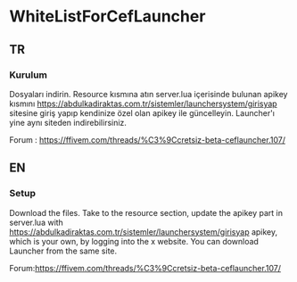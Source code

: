 # WhiteListForCefLauncher

## TR
### Kurulum
Dosyaları indirin. Resource kısmına atın server.lua içerisinde bulunan apikey kısmını https://abdulkadiraktas.com.tr/sistemler/launchersystem/girisyap sitesine giriş yapıp kendinize özel olan apikey ile güncelleyin. Launcher'ı yine aynı siteden indirebilirsiniz.

Forum : https://ffivem.com/threads/%C3%9Ccretsiz-beta-ceflauncher.107/

## EN
### Setup
Download the files. Take to the resource section, update the apikey part in server.lua with https://abdulkadiraktas.com.tr/sistemler/launchersystem/girisyap apikey, which is your own, by logging into the x website. You can download Launcher from the same site.

Forum:https://ffivem.com/threads/%C3%9Ccretsiz-beta-ceflauncher.107/
